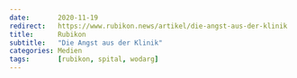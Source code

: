```yaml
---
date:       2020-11-19
redirect:   https://www.rubikon.news/artikel/die-angst-aus-der-klinik
title:      Rubikon
subtitle:   "Die Angst aus der Klinik"
categories: Medien
tags:       [rubikon, spital, wodarg]
---
```

